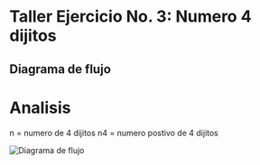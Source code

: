 # Taller Ejercicio No. 3: Numero 4 dijitos 

## Diagrama de flujo

# Analisis
n = numero de 4 dijitos
n4 = numero postivo de 4 dijitos

![Diagrama de flujo](diagrama.png "Diagrama de flujo")